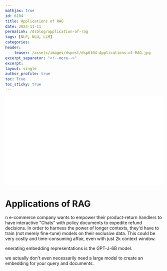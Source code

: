 ```yaml
---
mathjax: true
id: 6104
title: Applications of RAG
date: 2023-11-11
permalink: /dsblog/application-of-rag
tags: [NLP, NLU, LLM]
categories:
header:
    teaser: /assets/images/dspost/dsp6104-Applications-of-RAG.jpg
excerpt_separator: "<!--more-->"  
excerpt:  
layout: single  
author_profile: true  
toc: True  
toc_sticky: true
---
```


![Applications of RAG](/assets/images/dspost/dsp6104-Applications-of-RAG.jpg)

# Applications of RAG

n e-commerce company wants to empower their product-return handlers to have interactive "Chats" with policy documents to expedite refund decisions. In order to harness the power of longer contexts, they'd have to train (not merely fine-tune) models on their exclusive data. This could be very costly and time-consuming affair, even with just 2k context window.

enerating embedding representations is the GPT-J-6B model.

we actually don't even necessarily need a large model to create an embedding for your query and documents.



